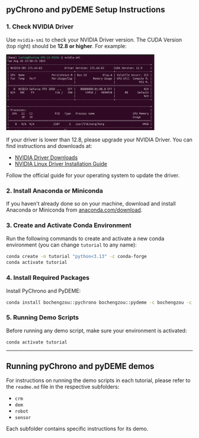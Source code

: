 
## pyChrono and pyDEME Setup Instructions

### 1. Check NVIDIA Driver

Use `nvidia-smi` to check your NVIDIA Driver version. The CUDA Version (top right) should be **12.8 or higher**. For example: 

<img src="nvidia-smi.png" alt="nvidia-smi output" width="400"/>

If your driver is lower than 12.8, please upgrade your NVIDIA Driver. You can find instructions and downloads at:

- [NVIDIA Driver Downloads](https://www.nvidia.com/Download/index.aspx)
- [NVIDIA Linux Driver Installation Guide](https://docs.nvidia.com/datacenter/tesla/driver-installation-guide/index.html)

Follow the official guide for your operating system to update the driver.

### 2. Install Anaconda or Miniconda

If you haven't already done so on your machine, download and install Anaconda or Miniconda from [anaconda.com/download](https://www.anaconda.com/download).

### 3. Create and Activate Conda Environment

Run the following commands to create and activate a new conda environment (you can change `tutorial` to any name):

```bash
conda create -n tutorial "python<3.13" -c conda-forge
conda activate tutorial
```

### 4. Install Required Packages

Install PyChrono and PyDEME:

```bash
conda install bochengzou::pychrono bochengzou::pydeme -c bochengzou -c nvidia -c dlr-sc -c conda-forge
```

### 5. Running Demo Scripts

Before running any demo script, make sure your environment is activated:

```bash
conda activate tutorial
```


---

## Running pyChrono and pyDEME demos

For instructions on running the demo scripts in each tutorial, please refer to the `readme.md` file in the respective subfolders:

- `crm`
- `dem`
- `robot`
- `sensor`

Each subfolder contains specific instructions for its demo.